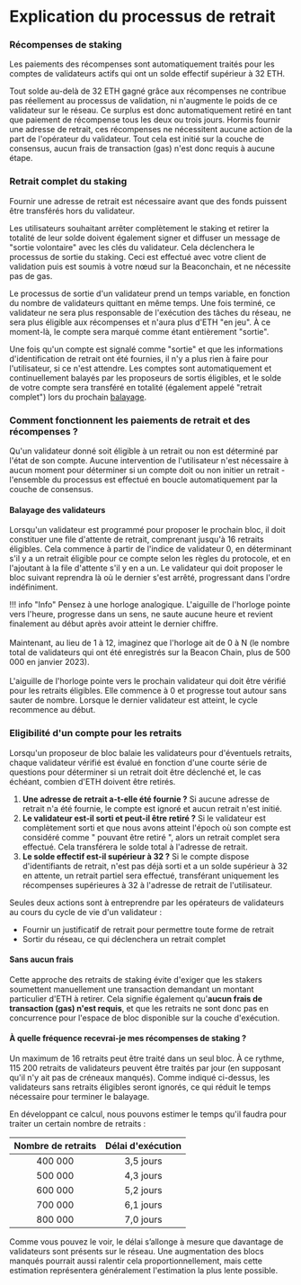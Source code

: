 # Explication du processus de retrait

### Récompenses de staking

Les paiements des récompenses sont automatiquement traités pour les comptes de validateurs actifs qui ont un solde effectif supérieur à 32 ETH.

Tout solde au-delà de 32 ETH gagné grâce aux récompenses ne contribue pas réellement au processus de validation, ni n'augmente le poids de ce validateur sur le réseau. Ce surplus est donc automatiquement retiré en tant que paiement de récompense tous les deux ou trois jours. Hormis fournir une adresse de retrait, ces récompenses ne nécessitent aucune action de la part de l'opérateur du validateur. Tout cela est initié sur la couche de consensus, aucun frais de transaction (gas) n'est donc requis à aucune étape.

### Retrait complet du staking

Fournir une adresse de retrait est nécessaire avant que des fonds puissent être transférés hors du validateur.

Les utilisateurs souhaitant arrêter complètement le staking et retirer la totalité de leur solde doivent également signer et diffuser un message de "sortie volontaire" avec les clés du validateur. Cela déclenchera le processus de sortie du staking. Ceci est effectué avec votre client de validation puis est soumis à votre nœud sur la Beaconchain, et ne nécessite pas de gas.

Le processus de sortie d'un validateur prend un temps variable, en fonction du nombre de validateurs quittant en même temps. Une fois terminé, ce validateur ne sera plus responsable de l'exécution des tâches du réseau, ne sera plus éligible aux récompenses et n'aura plus d'ETH "en jeu". À ce moment-là, le compte sera marqué comme étant entièrement "sortie".

Une fois qu'un compte est signalé comme "sortie" et que les informations d'identification de retrait ont été fournies, il n'y a plus rien à faire pour l'utilisateur, si ce n'est attendre. Les comptes sont automatiquement et continuellement balayés par les proposeurs de sortis éligibles, et le solde de votre compte sera transféré en totalité (également appelé "retrait complet") lors du prochain [balayage](https://ethereum.org/staking/withdrawals/#validator-sweeping).

### Comment fonctionnent les paiements de retrait et des récompenses ?

Qu'un validateur donné soit éligible à un retrait ou non est déterminé par l'état de son compte. Aucune intervention de l'utilisateur n'est nécessaire à aucun moment pour déterminer si un compte doit ou non initier un retrait - l'ensemble du processus est effectué en boucle automatiquement par la couche de consensus.

#### Balayage des validateurs

Lorsqu'un validateur est programmé pour proposer le prochain bloc, il doit constituer une file d'attente de retrait, comprenant jusqu'à 16 retraits éligibles. Cela commence à partir de l'indice de validateur 0, en déterminant s'il y a un retrait éligible pour ce compte selon les règles du protocole, et en l'ajoutant à la file d'attente s'il y en a un. Le validateur qui doit proposer le bloc suivant reprendra là où le dernier s'est arrêté, progressant dans l'ordre indéfiniment.

!!! info "Info"
    Pensez à une horloge analogique. L'aiguille de l'horloge pointe vers l'heure, progresse dans un sens, ne saute aucune heure et revient finalement au début après avoir atteint le dernier chiffre.\
    \
    Maintenant, au lieu de 1 à 12, imaginez que l'horloge ait de 0 à N (le nombre total de validateurs qui ont été enregistrés sur la Beacon Chain, plus de 500 000 en janvier 2023).\
    \
    L'aiguille de l'horloge pointe vers le prochain validateur qui doit être vérifié pour les retraits éligibles. Elle commence à 0 et progresse tout autour sans sauter de nombre. Lorsque le dernier validateur est atteint, le cycle recommence au début.

### Eligibilité d'un compte pour les retraits

Lorsqu'un proposeur de bloc balaie les validateurs pour d'éventuels retraits, chaque validateur vérifié est évalué en fonction d'une courte série de questions pour déterminer si un retrait doit être déclenché et, le cas échéant, combien d'ETH doivent être retirés.

1. **Une adresse de retrait a-t-elle été fournie ?** Si aucune adresse de retrait n'a été fournie, le compte est ignoré et aucun retrait n'est initié.
2. **Le validateur est-il sorti et peut-il être retiré ?** Si le validateur est complètement sorti et que nous avons atteint l'époch où son compte est considéré comme " pouvant être retiré ", alors un retrait complet sera effectué. Cela transférera le solde total à l'adresse de retrait.
3. **Le solde effectif est-il supérieur à 32 ?** Si le compte dispose d'identifiants de retrait, n'est pas déjà sorti et a un solde supérieur à 32 en attente, un retrait partiel sera effectué, transférant uniquement les récompenses supérieures à 32 à l'adresse de retrait de l'utilisateur.

Seules deux actions sont à entreprendre par les opérateurs de validateurs au cours du cycle de vie d'un validateur  :

* Fournir un justificatif de retrait pour permettre toute forme de retrait
* Sortir du réseau, ce qui déclenchera un retrait complet

#### Sans aucun frais

Cette approche des retraits de staking évite d'exiger que les stakers soumettent manuellement une transaction demandant un montant particulier d'ETH à retirer. Cela signifie également qu'**aucun frais de transaction (gas) n'est requis**, et que les retraits ne sont donc pas en concurrence pour l'espace de bloc disponible sur la couche d'exécution.

#### À quelle fréquence recevrai-je mes récompenses de staking ?

Un maximum de 16 retraits peut être traité dans un seul bloc. À ce rythme, 115 200 retraits de validateurs peuvent être traités par jour (en supposant qu'il n'y ait pas de créneaux manqués). Comme indiqué ci-dessus, les validateurs sans retraits éligibles seront ignorés, ce qui réduit le temps nécessaire pour terminer le balayage.

En développant ce calcul, nous pouvons estimer le temps qu'il faudra pour traiter un certain nombre de retraits :

| Nombre de retraits | Délai d'exécution |
| :----------------: | :---------------: |
|       400 000      |     3,5 jours     |
|       500 000      |     4,3 jours     |
|       600 000      |     5,2 jours     |
|       700 000      |     6,1 jours     |
|       800 000      |     7,0 jours     |

Comme vous pouvez le voir, le délai s’allonge à mesure que davantage de validateurs sont présents sur le réseau. Une augmentation des blocs manqués pourrait aussi ralentir cela proportionnellement, mais cette estimation représentera généralement l'estimation la plus lente possible.
